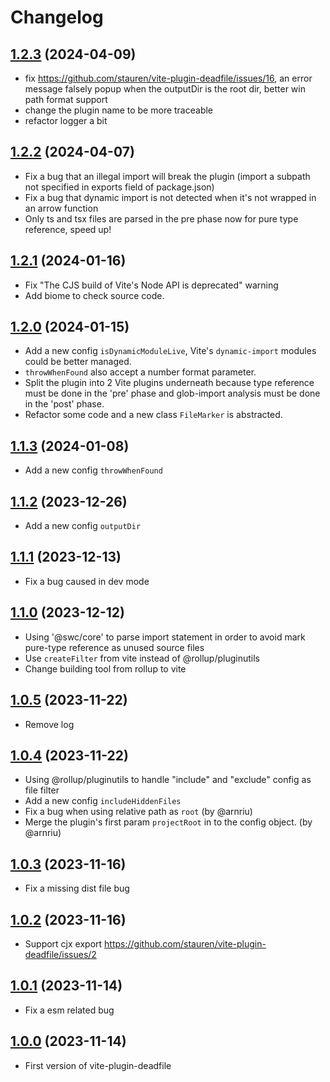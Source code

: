 # Changelog
## [1.2.3](https://github.com/stauren/vite-plugin-deadfile/tree/v1.2.3) (2024-04-09)
- fix https://github.com/stauren/vite-plugin-deadfile/issues/16, an error message falsely popup when the outputDir is the root dir, better win path format support
- change the plugin name to be more traceable
- refactor logger a bit

## [1.2.2](https://github.com/stauren/vite-plugin-deadfile/tree/v1.2.2) (2024-04-07)
- Fix a bug that an illegal import will break the plugin (import a subpath not specified in exports field of package.json)
- Fix a bug that dynamic import is not detected when it's not wrapped in an arrow function
- Only ts and tsx files are parsed in the pre phase now for pure type reference, speed up!

## [1.2.1](https://github.com/stauren/vite-plugin-deadfile/tree/v1.2.1) (2024-01-16)
- Fix "The CJS build of Vite's Node API is deprecated" warning
- Add biome to check source code.

## [1.2.0](https://github.com/stauren/vite-plugin-deadfile/tree/v1.2.0) (2024-01-15)
- Add a new config `isDynamicModuleLive`, Vite's `dynamic-import` modules could be better managed.
- `throwWhenFound` also accept a number format parameter.
- Split the plugin into 2 Vite plugins underneath because type reference must be done in the 'pre' phase and glob-import analysis must be done in the 'post' phase.
- Refactor some code and a new class `FileMarker` is abstracted.

## [1.1.3](https://github.com/stauren/vite-plugin-deadfile/tree/v1.1.3) (2024-01-08)
- Add a new config `throwWhenFound`

## [1.1.2](https://github.com/stauren/vite-plugin-deadfile/tree/v1.1.2) (2023-12-26)
- Add a new config `outputDir`

## [1.1.1](https://github.com/stauren/vite-plugin-deadfile/tree/v1.1.1) (2023-12-13)
- Fix a bug caused in dev mode

## [1.1.0](https://github.com/stauren/vite-plugin-deadfile/tree/v1.1.0) (2023-12-12)
- Using '@swc/core' to parse import statement in order to avoid mark pure-type reference as unused source files
- Use `createFilter` from vite instead of @rollup/pluginutils
- Change building tool from rollup to vite

## [1.0.5](https://github.com/stauren/vite-plugin-deadfile/tree/v1.0.5) (2023-11-22)
- Remove log

## [1.0.4](https://github.com/stauren/vite-plugin-deadfile/tree/v1.0.4) (2023-11-22)
- Using @rollup/pluginutils to handle "include" and "exclude" config as file filter
- Add a new config `includeHiddenFiles`
- Fix a bug when using relative path as `root` (by @arnriu)
- Merge the plugin's first param `projectRoot` in to the config object. (by @arnriu)

## [1.0.3](https://github.com/stauren/vite-plugin-deadfile/tree/v1.0.3) (2023-11-16)
- Fix a missing dist file bug

## [1.0.2](https://github.com/stauren/vite-plugin-deadfile/tree/v1.0.2) (2023-11-16)
- Support cjx export https://github.com/stauren/vite-plugin-deadfile/issues/2

## [1.0.1](https://github.com/stauren/vite-plugin-deadfile/tree/v1.0.1) (2023-11-14)
- Fix a esm related bug

## [1.0.0](https://github.com/stauren/vite-plugin-deadfile/tree/v1.0.0) (2023-11-14)
- First version of vite-plugin-deadfile
